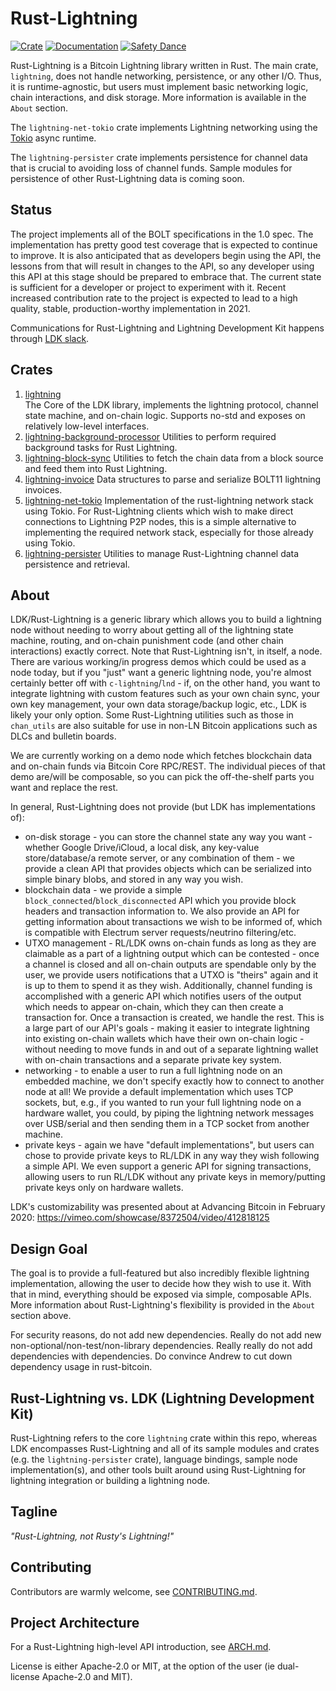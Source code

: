 Rust-Lightning
==============

[![Crate](https://img.shields.io/crates/v/lightning.svg?logo=rust)](https://crates.io/crates/lightning)
[![Documentation](https://img.shields.io/static/v1?logo=read-the-docs&label=docs.rs&message=lightning&color=informational)](https://docs.rs/lightning/)
[![Safety Dance](https://img.shields.io/badge/unsafe-forbidden-success.svg)](https://github.com/rust-secure-code/safety-dance/)

Rust-Lightning is a Bitcoin Lightning library written in Rust. The main crate,
`lightning`, does not handle networking, persistence, or any other I/O. Thus,
it is runtime-agnostic, but users must implement basic networking logic, chain
interactions, and disk storage. More information is available in the `About`
section.

The `lightning-net-tokio` crate implements Lightning networking using the
[Tokio](https://github.com/tokio-rs/tokio) async runtime.

The `lightning-persister` crate implements persistence for channel data that
is crucial to avoiding loss of channel funds. Sample modules for persistence of
other Rust-Lightning data is coming soon.

Status
------

The project implements all of the BOLT specifications in the 1.0 spec. The
implementation has pretty good test coverage that is expected to continue to
improve. It is also anticipated that as developers begin using the API, the
lessons from that will result in changes to the API, so any developer using this
API at this stage should be prepared to embrace that. The current state is
sufficient for a developer or project to experiment with it. Recent increased
contribution rate to the project is expected to lead to a high quality, stable,
production-worthy implementation in 2021.

Communications for Rust-Lightning and Lightning Development Kit happens through
[LDK slack](http://lightningdevkit.org/).

Crates
-----------
1. [lightning](./lightning)   
  The Core of the LDK library, implements the lightning protocol, channel state machine, 
  and on-chain logic. Supports no-std and exposes on relatively low-level interfaces.
2. [lightning-background-processor](./lightning-background-processor)
  Utilities to perform required background tasks for Rust Lightning.
3. [lightning-block-sync](./lightning-block-sync)
  Utilities to fetch the chain data from a block source and feed them into Rust Lightning.
4. [lightning-invoice](./lightning-invoice)
  Data structures to parse and serialize BOLT11 lightning invoices.
5. [lightning-net-tokio](./lightning-net-tokio)
  Implementation of the rust-lightning network stack using Tokio.
  For Rust-Lightning clients which wish to make direct connections to Lightning P2P nodes,
  this is a simple alternative to implementing the required network stack, especially for those already using Tokio.
6. [lightning-persister](./lightning-persister)
  Utilities to manage Rust-Lightning channel data persistence and retrieval.

About
-----------
LDK/Rust-Lightning is a generic library which allows you to build a lightning
node without needing to worry about getting all of the lightning state machine,
routing, and on-chain punishment code (and other chain interactions) exactly
correct. Note that Rust-Lightning isn't, in itself, a node. There are various
working/in progress demos which could be used as a node today, but if you "just"
want a generic lightning node, you're almost certainly better off with
`c-lightning`/`lnd` - if, on the other hand, you want to integrate lightning
with custom features such as your own chain sync, your own key management, your
own data storage/backup logic, etc., LDK is likely your only option. Some
Rust-Lightning utilities such as those in `chan_utils` are also suitable for use
in non-LN Bitcoin applications such as DLCs and bulletin boards.

We are currently working on a demo node which fetches blockchain data and
on-chain funds via Bitcoin Core RPC/REST. The individual pieces of that demo
are/will be composable, so you can pick the off-the-shelf parts you want and
replace the rest.

In general, Rust-Lightning does not provide (but LDK has implementations of):
* on-disk storage - you can store the channel state any way you want - whether
  Google Drive/iCloud, a local disk, any key-value store/database/a remote
  server, or any combination of them - we provide a clean API that provides
  objects which can be serialized into simple binary blobs, and stored in any
  way you wish.
* blockchain data - we provide a simple `block_connected`/`block_disconnected`
  API which you provide block headers and transaction information to. We also
  provide an API for getting information about transactions we wish to be
  informed of, which is compatible with Electrum server requests/neutrino
  filtering/etc.
* UTXO management - RL/LDK owns on-chain funds as long as they are claimable as
  a part of a lightning output which can be contested - once a channel is closed
  and all on-chain outputs are spendable only by the user, we provide users
  notifications that a UTXO is "theirs" again and it is up to them to spend it
  as they wish. Additionally, channel funding is accomplished with a generic API
  which notifies users of the output which needs to appear on-chain, which they
  can then create a transaction for. Once a transaction is created, we handle
  the rest. This is a large part of our API's goals - making it easier to
  integrate lightning into existing on-chain wallets which have their own
  on-chain logic - without needing to move funds in and out of a separate
  lightning wallet with on-chain transactions and a separate private key system.
* networking - to enable a user to run a full lightning node on an embedded
  machine, we don't specify exactly how to connect to another node at all! We
  provide a default implementation which uses TCP sockets, but, e.g., if you
  wanted to run your full lightning node on a hardware wallet, you could, by
  piping the lightning network messages over USB/serial and then sending them in
  a TCP socket from another machine.
* private keys - again we have "default implementations", but users can chose to
  provide private keys to RL/LDK in any way they wish following a simple API. We
  even support a generic API for signing transactions, allowing users to run
  RL/LDK without any private keys in memory/putting private keys only on
  hardware wallets.

LDK's customizability was presented about at Advancing Bitcoin in February 2020:
https://vimeo.com/showcase/8372504/video/412818125

Design Goal
-----------

The goal is to provide a full-featured but also incredibly flexible lightning
implementation, allowing the user to decide how they wish to use it. With that
in mind, everything should be exposed via simple, composable APIs. More
information about Rust-Lightning's flexibility is provided in the `About`
section above.

For security reasons, do not add new dependencies. Really do not add new
non-optional/non-test/non-library dependencies. Really really do not add
dependencies with dependencies. Do convince Andrew to cut down dependency usage
in rust-bitcoin.

Rust-Lightning vs. LDK (Lightning Development Kit)
-------------
Rust-Lightning refers to the core `lightning` crate within this repo, whereas
LDK encompasses Rust-Lightning and all of its sample modules and crates (e.g.
the `lightning-persister` crate), language bindings, sample node
implementation(s), and other tools built around using Rust-Lightning for
lightning integration or building a lightning node.

Tagline
-------

*"Rust-Lightning, not Rusty's Lightning!"*

Contributing
------------

Contributors are warmly welcome, see [CONTRIBUTING.md](CONTRIBUTING.md).

Project Architecture
---------------------

For a Rust-Lightning high-level API introduction, see [ARCH.md](ARCH.md).

License is either Apache-2.0 or MIT, at the option of the user (ie dual-license
Apache-2.0 and MIT).
